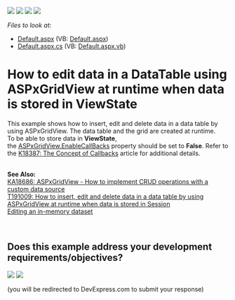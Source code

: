 <!-- default badges list -->
![](https://img.shields.io/endpoint?url=https://codecentral.devexpress.com/api/v1/VersionRange/128539743/10.2.8%2B)
[![](https://img.shields.io/badge/Open_in_DevExpress_Support_Center-FF7200?style=flat-square&logo=DevExpress&logoColor=white)](https://supportcenter.devexpress.com/ticket/details/E2945)
[![](https://img.shields.io/badge/📖_How_to_use_DevExpress_Examples-e9f6fc?style=flat-square)](https://docs.devexpress.com/GeneralInformation/403183)
[![](https://img.shields.io/badge/💬_Leave_Feedback-feecdd?style=flat-square)](#does-this-example-address-your-development-requirementsobjectives)
<!-- default badges end -->
<!-- default file list -->
*Files to look at*:

* [Default.aspx](./CS/WebSite/Default.aspx) (VB: [Default.aspx](./VB/WebSite/Default.aspx))
* [Default.aspx.cs](./CS/WebSite/Default.aspx.cs) (VB: [Default.aspx.vb](./VB/WebSite/Default.aspx.vb))
<!-- default file list end -->
# How to edit data in a DataTable using ASPxGridView at runtime when data is stored in ViewState


<p>This example shows how to insert, edit and delete data in a data table by using ASPxGridView. The data table and the grid are created at runtime.<br />To be able to store data in <strong>ViewState</strong>, the <a href="https://documentation.devexpress.com/#AspNet/DevExpressWebASPxGridView_EnableCallBackstopic">ASPxGridView.EnableCallBacks</a> property should be set to <strong>False</strong>. Refer to the <a href="https://www.devexpress.com/Support/Center/p/K18387">K18387: The Concept of Callbacks</a> article for additional details.<br /><br /></p>
<p><strong>See Also:<br /></strong><a href="https://www.devexpress.com/Support/Center/p/KA18686">KA18686: ASPxGridView - How to implement CRUD operations with a custom data source</a><strong><br /></strong><a href="https://www.devexpress.com/Support/Center/p/T191009">T191009: How to insert, edit and delete data in a data table by using ASPxGridView at runtime when data is stored in Session</a><strong><br /> </strong><a href="https://www.devexpress.com/Support/Center/p/E257">Editing an in-memory dataset</a></p>

<br/>


<!-- feedback -->
## Does this example address your development requirements/objectives?

[<img src="https://www.devexpress.com/support/examples/i/yes-button.svg"/>](https://www.devexpress.com/support/examples/survey.xml?utm_source=github&utm_campaign=asp-net-web-forms-grid-edit-data-table-stored-in-viewstate&~~~was_helpful=yes) [<img src="https://www.devexpress.com/support/examples/i/no-button.svg"/>](https://www.devexpress.com/support/examples/survey.xml?utm_source=github&utm_campaign=asp-net-web-forms-grid-edit-data-table-stored-in-viewstate&~~~was_helpful=no)

(you will be redirected to DevExpress.com to submit your response)
<!-- feedback end -->
